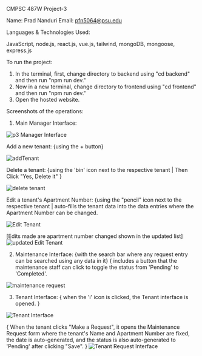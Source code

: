 CMPSC 487W Project-3

Name: Prad Nanduri
Email: pfn5064@psu.edu

Languages & Technologies Used:

JavaScript, node.js, react.js, vue.js, tailwind, mongoDB, mongoose, express.js

To run the project:

1. In the terminal, first, change directory to backend using "cd backend" and then run "npm run dev."
2. Now in a new terminal, change directory to frontend using "cd frontend" and then run "npm run dev."
3. Open the hosted website.

Screenshots of the operations:

1. Main Manager Interface:

![p3 Manager Interface](https://github.com/Prad-Nanduri/487WProject3Final/assets/84355939/63d30c99-563b-45eb-b4aa-dcda97148d85)

   Add a new tenant: {using the + button}
   
![addTenant](https://github.com/Prad-Nanduri/487WProject3Final/assets/84355939/9e5d7a31-252f-4439-a90e-41ea6dda03d7)

  Delete a tenant: {using the 'bin' icon next to the respective tenant | Then Click "Yes, Delete it" }
  
  ![delete tenant](https://github.com/Prad-Nanduri/487WProject3Final/assets/84355939/3bd961c1-7460-464a-bd68-3d27cd10e6dc)

  Edit a tenant's Apartment Number: {using the "pencil" icon next to the respective tenant | auto-fills the tenant data into the data entries where the Apartment Number can be changed.
  
  ![Edit Tenant](https://github.com/Prad-Nanduri/487WProject3Final/assets/84355939/a8dfbd5b-0344-4bba-9094-1ce6a2f710af)
  
  [Edits made are apartment number changed shown in the updated list]
  ![updated Edit Tenant](https://github.com/Prad-Nanduri/487WProject3Final/assets/84355939/e2d11740-dc44-4b1b-9b23-69a55ee03bed)

  2. Maintenance Interface:
{with the search bar where any request entry can be searched using any data in it}
{ includes a button that the maintenance staff can click to toggle the status from 'Pending' to 'Completed'.

![maintenance request](https://github.com/Prad-Nanduri/487WProject3Final/assets/84355939/b517d58e-6109-4624-817f-7ff36fe70b8e)

3. Tenant Interface:
   { when the 'i' icon is clicked, the Tenant interface is opened. }
   
![Tenant Interface](https://github.com/Prad-Nanduri/487WProject3Final/assets/84355939/ae9b1be0-0cdb-47f7-8548-765c631ff8ae)

{ When the tenant clicks "Make a Request", it opens the Maintenance Request form where the tenant's Name and Apartment Number are fixed, the date is auto-generated, and the status is also auto-generated to 'Pending' after clicking "Save". }
 ![Tenant Request Interface](https://github.com/Prad-Nanduri/487WProject3Final/assets/84355939/31c82bb7-b124-4ced-8b36-c336eacb7bc6)

